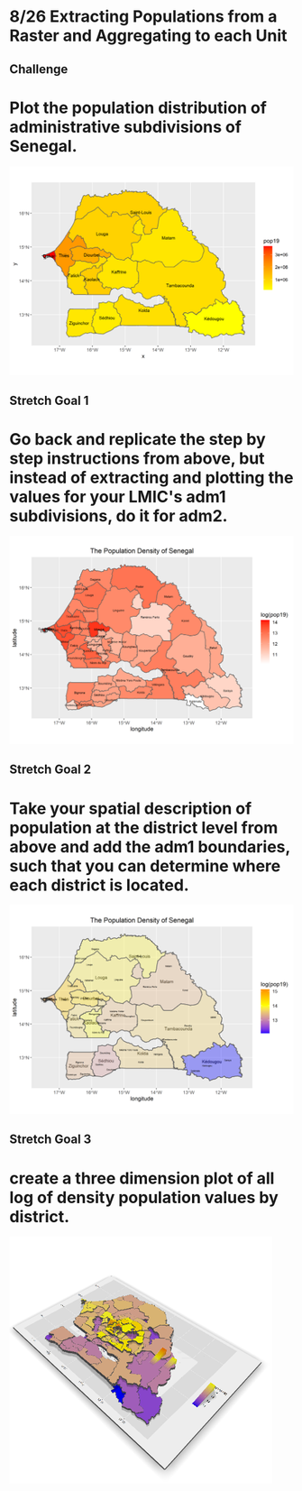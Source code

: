 # 8/26 Extracting Populations from a Raster and Aggregating to each Unit

## Challenge
# Plot the population distribution of administrative subdivisions of Senegal.
![alt text](https://raw.githubusercontent.com/Seabass1000/ABM/master/sen_pop19.png)

## Stretch Goal 1
# Go back and replicate the step by step instructions from above, but instead of extracting and plotting the values for your LMIC's adm1 subdivisions, do it for adm2.
![alt text](https://raw.githubusercontent.com/Seabass1000/ABM/master/p.png)

## Stretch Goal 2
# Take your spatial description of population at the district level from above and add the adm1 boundaries, such that you can determine where each district is located.
![alt text](https://raw.githubusercontent.com/Seabass1000/ABM/master/sen_whole_pop19.png)

## Stretch Goal 3
# create a three dimension plot of all log of density population values by district.
![alt text](https://raw.githubusercontent.com/Seabass1000/ABM/master/3d_Senegal.PNG)
